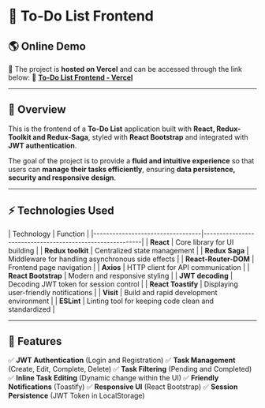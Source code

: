 # 📝 To-Do List Frontend

## 🌎 Online Demo
🚀 The project is **hosted on Vercel** and can be accessed through the link below:
🔗 **[To-Do List Frontend - Vercel](https://to-do-list-frontend-ashen.vercel.app/)**

---

## 📌 Overview
This is the frontend of a **To-Do List** application built with **React, Redux-Toolkit and Redux-Saga**, styled with **React Bootstrap** and integrated with **JWT authentication**.

The goal of the project is to provide a **fluid and intuitive experience** so that users can **manage their tasks efficiently**, ensuring **data persistence, security and responsive design**.

---

## ⚡ Technologies Used
| Technology | Function | |----------------------------------|----------------------------------------------------------|
| **React** | Core library for UI building |
| **Redux toolkit** | Centralized state management |
| **Redux Saga** | Middleware for handling asynchronous side effects |
| **React-Router-DOM** | Frontend page navigation |
| **Axios** | HTTP client for API communication |
| **React Bootstrap** | Modern and responsive styling |
| **JWT decoding** | Decoding JWT token for session control |
| **React Toastify** | Displaying user-friendly notifications |
| **Visit** | Build and rapid development environment |
| **ESLint** | Linting tool for keeping code clean and standardized |

---

## 📌 Features
✅ **JWT Authentication** (Login and Registration)
✅ **Task Management** (Create, Edit, Complete, Delete)
✅ **Task Filtering** (Pending and Completed)
✅ **Inline Task Editing** (Dynamic change within the UI)
✅ **Friendly Notifications** (Toastify)
✅ **Responsive UI** (React Bootstrap)
✅ **Session Persistence** (JWT Token in LocalStorage)